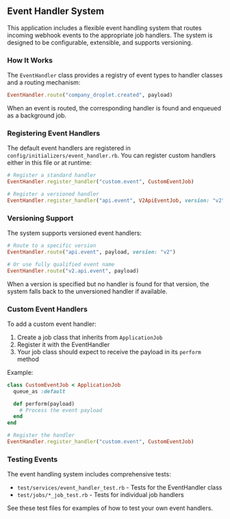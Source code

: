   ## Event Handler System

This application includes a flexible event handling system that routes incoming webhook events to the appropriate job handlers. The system is designed to be configurable, extensible, and supports versioning.

### How It Works

The `EventHandler` class provides a registry of event types to handler classes and a routing mechanism:

```ruby
EventHandler.route("company_droplet.created", payload)
```

When an event is routed, the corresponding handler is found and enqueued as a background job.

### Registering Event Handlers

The default event handlers are registered in `config/initializers/event_handler.rb`. You can register custom handlers either in this file or at runtime:

```ruby
# Register a standard handler
EventHandler.register_handler("custom.event", CustomEventJob)

# Register a versioned handler
EventHandler.register_handler("api.event", V2ApiEventJob, version: "v2")
```

### Versioning Support

The system supports versioned event handlers:

```ruby
# Route to a specific version
EventHandler.route("api.event", payload, version: "v2")

# Or use fully qualified event name
EventHandler.route("v2.api.event", payload)
```

When a version is specified but no handler is found for that version, the system falls back to the unversioned handler if available.

### Custom Event Handlers

To add a custom event handler:

1. Create a job class that inherits from `ApplicationJob`
2. Register it with the EventHandler
3. Your job class should expect to receive the payload in its `perform` method

Example:

```ruby
class CustomEventJob < ApplicationJob
  queue_as :default

  def perform(payload)
    # Process the event payload
  end
end

# Register the handler
EventHandler.register_handler("custom.event", CustomEventJob)
```

### Testing Events

The event handling system includes comprehensive tests:

- `test/services/event_handler_test.rb` - Tests for the EventHandler class
- `test/jobs/*_job_test.rb` - Tests for individual job handlers

See these test files for examples of how to test your own event handlers.
